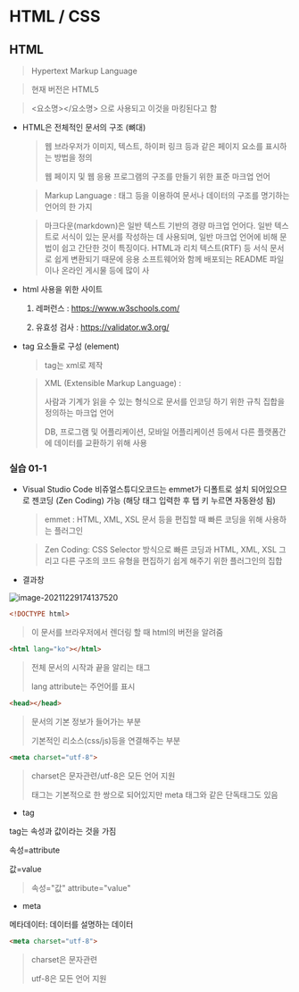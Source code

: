 # HTML / CSS

## HTML

> Hypertext Markup Language

> 현재 버전은 HTML5

> <요소명></요소명> 으로 사용되고 이것을 마킹된다고 함

- HTML은 전체적인 문서의 구조 (뼈대)

  > 웹 브라우저가 이미지, 텍스트, 하이퍼 링크 등과 같은 페이지 요소를 표시하는 방법을 정의
  >
  > 웹 페이지 및 웹 응용 프로그램의 구조를 만들기 위한 표준 마크업 언어

  > Markup Language : 태그 등을 이용하여 문서나 데이터의 구조를 명기하는 언어의 한 가지

  > 마크다운(markdown)은 일반 텍스트 기반의 경량 마크업 언어다. 일반 텍스트로 서식이 있는 문서를 작성하는 데 사용되며, 일반 마크업 언어에 비해 문법이 쉽고 간단한 것이 특징이다. HTML과 리치 텍스트(RTF) 등 서식 문서로 쉽게 변환되기 때문에 응용 소프트웨어와 함께 배포되는 README 파일이나 온라인 게시물 등에 많이 사

- html 사용을 위한 사이트

  1. 레퍼런스 : 
     https://www.w3schools.com/

  2. 유효성 검사 : 
     https://validator.w3.org/

- tag 요소들로 구성 (element)

  > tag는 xml로 제작

  >  XML (Extensible Markup Language) :
  >
  >  사람과 기계가 읽을 수 있는 형식으로 문서를 인코딩 하기 위한 규칙 집합을 정의하는 마크업 언어
  >
  >  DB, 프로그램 및 어플리케이션, 모바일 어플리케이션 등에서 다른 플랫폼간에 데이터를 교환하기 위해 사용



### 실습 01-1

- Visual Studio Code
  비쥬얼스튜디오코드는 emmet가 디폴트로 설치 되어있으므로 젠코딩 (Zen Coding) 가능 (해당 태그 입력한 후 탭 키 누르면 자동완성 됨)

  > emmet : HTML, XML, XSL 문서 등을 편집할 때 빠른 코딩을 위해 사용하는 플러그인

  > Zen Coding: CSS Selector 방식으로 빠른 코딩과 HTML, XML, XSL 그리고 다른 구조의 코드 유형을 편집하기 쉽게 해주기 위한 플러그인의 집합

- 결과창

![image-20211229174137520](C:\Users\KHY\AppData\Roaming\Typora\typora-user-images\image-20211229174137520.png)

```html
<!DOCTYPE html> 
```

> 이 문서를 브라우저에서 렌더링 할 때 html의 버전을 알려줌

```html
<html lang="ko"></html>
```

>전체 문서의 시작과 끝을 알리는 태그
>
>lang attribute는 주언어를 표시

```html
<head></head>
```

> 문서의 기본 정보가 들어가는 부분
>
> 기본적인 리소스(css/js)등을 연결해주는 부분

```html
<meta charset="utf-8">
```

> charset은 문자관련/utf-8은 모든 언어 지원
>
> 태그는 기본적으로 한 쌍으로 되어있지만 meta 태그와 같은 단독태그도 있음



- tag

tag는 속성과 값이라는 것을 가짐

속성=attribute

값=value

> 속성="값" attribute="value"

- meta

메타데이터: 데이터를 설명하는 데이터

```html
<meta charset="utf-8">
```

> charset은 문자관련
>
> utf-8은 모든 언어 지원